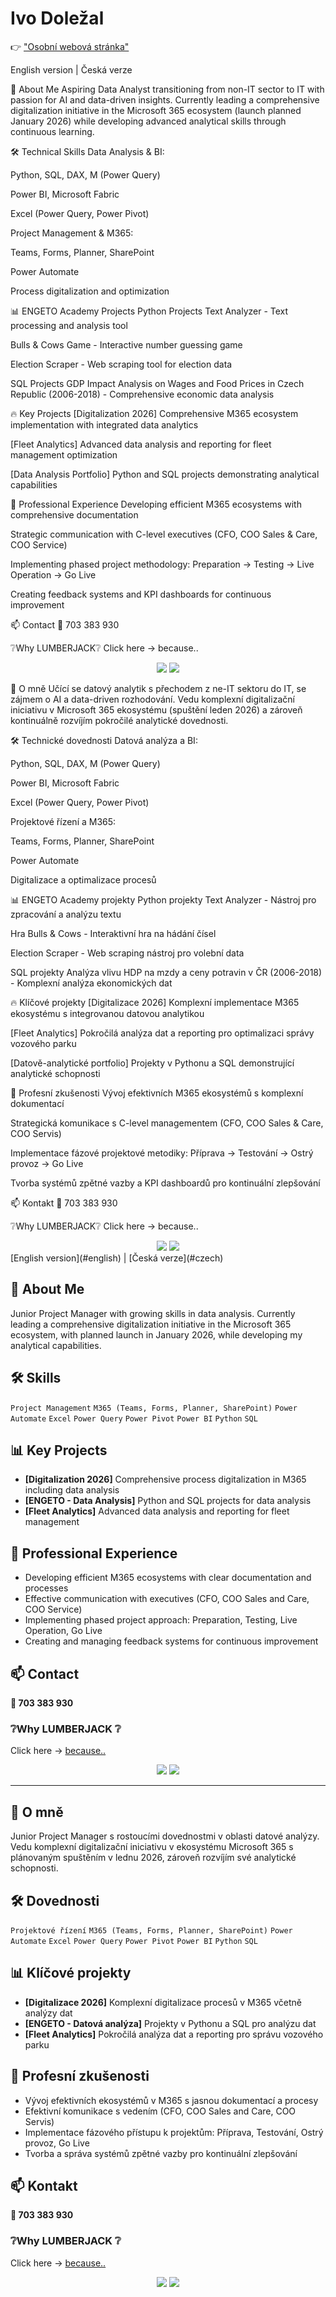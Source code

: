 # Ivo Doležal
👉 ["Osobní webová stránka"](https://ivaneklumberjack888.github.io/)

English version | Česká verze

<a name="english"></a>

🚀 About Me
Aspiring Data Analyst transitioning from non-IT sector to IT with passion for AI and data-driven insights. Currently leading a comprehensive digitalization initiative in the Microsoft 365 ecosystem (launch planned January 2026) while developing advanced analytical skills through continuous learning.

🛠 Technical Skills
Data Analysis & BI:

Python, SQL, DAX, M (Power Query)

Power BI, Microsoft Fabric

Excel (Power Query, Power Pivot)

Project Management & M365:

Teams, Forms, Planner, SharePoint

Power Automate

Process digitalization and optimization

📊 ENGETO Academy Projects
Python Projects
Text Analyzer - Text processing and analysis tool

Bulls & Cows Game - Interactive number guessing game

Election Scraper - Web scraping tool for election data

SQL Projects
GDP Impact Analysis on Wages and Food Prices in Czech Republic (2006-2018) - Comprehensive economic data analysis

🔥 Key Projects
[Digitalization 2026] Comprehensive M365 ecosystem implementation with integrated data analytics

[Fleet Analytics] Advanced data analysis and reporting for fleet management optimization

[Data Analysis Portfolio] Python and SQL projects demonstrating analytical capabilities

💼 Professional Experience
Developing efficient M365 ecosystems with comprehensive documentation

Strategic communication with C-level executives (CFO, COO Sales & Care, COO Service)

Implementing phased project methodology: Preparation → Testing → Live Operation → Go Live

Creating feedback systems and KPI dashboards for continuous improvement

📫 Contact
📲 703 383 930

❔Why LUMBERJACK❔
Click here → because..

<div align="center"> <a href="https://www.linkedin.com/in/ivodolezal888"><img src="https://img.shields.io/badge/-LinkedIn-0077B5?style=flat-square&logo=LinkedIn&logoColor=white"/></a> <a href="mailto:ivousd@gmail.com"><img src="https://img.shields.io/badge/-Email-D14836?style=flat-square&logo=Gmail&logoColor=white"/></a> </div>
<a name="czech"></a>

🚀 O mně
Učící se datový analytik s přechodem z ne-IT sektoru do IT, se zájmem o AI a data-driven rozhodování. Vedu komplexní digitalizační iniciativu v Microsoft 365 ekosystému (spuštění leden 2026) a zároveň kontinuálně rozvíjím pokročilé analytické dovednosti.

🛠 Technické dovednosti
Datová analýza a BI:

Python, SQL, DAX, M (Power Query)

Power BI, Microsoft Fabric

Excel (Power Query, Power Pivot)

Projektové řízení a M365:

Teams, Forms, Planner, SharePoint

Power Automate

Digitalizace a optimalizace procesů

📊 ENGETO Academy projekty
Python projekty
Text Analyzer - Nástroj pro zpracování a analýzu textu

Hra Bulls & Cows - Interaktivní hra na hádání čísel

Election Scraper - Web scraping nástroj pro volební data

SQL projekty
Analýza vlivu HDP na mzdy a ceny potravin v ČR (2006-2018) - Komplexní analýza ekonomických dat

🔥 Klíčové projekty
[Digitalizace 2026] Komplexní implementace M365 ekosystému s integrovanou datovou analytikou

[Fleet Analytics] Pokročilá analýza dat a reporting pro optimalizaci správy vozového parku

[Datově-analytické portfolio] Projekty v Pythonu a SQL demonstrující analytické schopnosti

💼 Profesní zkušenosti
Vývoj efektivních M365 ekosystémů s komplexní dokumentací

Strategická komunikace s C-level managementem (CFO, COO Sales & Care, COO Servis)

Implementace fázové projektové metodiky: Příprava → Testování → Ostrý provoz → Go Live

Tvorba systémů zpětné vazby a KPI dashboardů pro kontinuální zlepšování

📫 Kontakt
📲 703 383 930

❔Why LUMBERJACK❔
Click here → because..

<div align="center"> <a href="https://www.linkedin.com/in/ivodolezal888"><img src="https://img.shields.io/badge/-LinkedIn-0077B5?style=flat-square&logo=LinkedIn&logoColor=white"/></a> <a href="mailto:ivousd@gmail.com"><img src="https://img.shields.io/badge/-Email-D14836?style=flat-square&logo=Gmail&logoColor=white"/></a> </div>
[English version](#english) | [Česká verze](#czech)

<a name="english"></a>
## 🚀 About Me

Junior Project Manager with growing skills in data analysis. Currently leading a comprehensive digitalization initiative in the Microsoft 365 ecosystem, with planned launch in January 2026, while developing my analytical capabilities.

## 🛠 Skills

`Project Management` `M365 (Teams, Forms, Planner, SharePoint)` `Power Automate` `Excel` `Power Query` `Power Pivot` `Power BI` `Python` `SQL`

## 📊 Key Projects

- **[Digitalization 2026]** Comprehensive process digitalization in M365 including data analysis
- **[ENGETO - Data Analysis]** Python and SQL projects for data analysis
- **[Fleet Analytics]** Advanced data analysis and reporting for fleet management

## 💼 Professional Experience

- Developing efficient M365 ecosystems with clear documentation and processes
- Effective communication with executives (CFO, COO Sales and Care, COO Service)
- Implementing phased project approach: Preparation, Testing, Live Operation, Go Live
- Creating and managing feedback systems for continuous improvement

## 📫 Contact
 **📲 703 383 930**

### ❔Why LUMBERJACK ❔
 Click here -> [because..](https://drive.google.com/file/d/117ZA74CYwnIvXR-7MKKP4eduxN6YJkke/view?usp=sharing)
 
<div align="center">
  <a href="https://www.linkedin.com/in/ivodolezal888"><img src="https://img.shields.io/badge/-LinkedIn-0077B5?style=flat-square&logo=LinkedIn&logoColor=white"/></a>
  <a href="mailto:ivousd@gmail.com"><img src="https://img.shields.io/badge/-Email-D14836?style=flat-square&logo=Gmail&logoColor=white"/></a>
</div>

---

<a name="czech"></a>
## 🚀 O mně

Junior Project Manager s rostoucími dovednostmi v oblasti datové analýzy. Vedu komplexní digitalizační iniciativu v ekosystému Microsoft 365 s plánovaným spuštěním v lednu 2026, zároveň rozvíjím své analytické schopnosti.

## 🛠 Dovednosti

`Projektové řízení` `M365 (Teams, Forms, Planner, SharePoint)` `Power Automate` `Excel` `Power Query` `Power Pivot` `Power BI` `Python` `SQL`

## 📊 Klíčové projekty

- **[Digitalizace 2026]** Komplexní digitalizace procesů v M365 včetně analýzy dat
- **[ENGETO - Datová analýza]** Projekty v Pythonu a SQL pro analýzu dat
- **[Fleet Analytics]** Pokročilá analýza dat a reporting pro správu vozového parku

## 💼 Profesní zkušenosti

- Vývoj efektivních ekosystémů v M365 s jasnou dokumentací a procesy
- Efektivní komunikace s vedením (CFO, COO Sales and Care, COO Servis)
- Implementace fázového přístupu k projektům: Příprava, Testování, Ostrý provoz, Go Live
- Tvorba a správa systémů zpětné vazby pro kontinuální zlepšování

## 📫 Kontakt
 **📲 703 383 930**

### ❔Why LUMBERJACK ❔
 Click here -> [because..](https://drive.google.com/file/d/117ZA74CYwnIvXR-7MKKP4eduxN6YJkke/view?usp=sharing)
  
<div align="center">
  <a href="https://www.linkedin.com/in/ivodolezal888"><img src="https://img.shields.io/badge/-LinkedIn-0077B5?style=flat-square&logo=LinkedIn&logoColor=white"/></a>
  <a href="mailto:ivousd@gmail.com"><img src="https://img.shields.io/badge/-Email-D14836?style=flat-square&logo=Gmail&logoColor=white"/></a>
</div>
